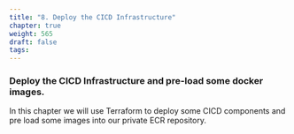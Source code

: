 ```yaml
---
title: "8. Deploy the CICD Infrastructure"
chapter: true
weight: 565
draft: false
tags:
---
```


### Deploy the CICD Infrastructure and pre-load some docker images.

In this chapter we will use Terraform to deploy some CICD components and pre load some images into our private ECR repository.

